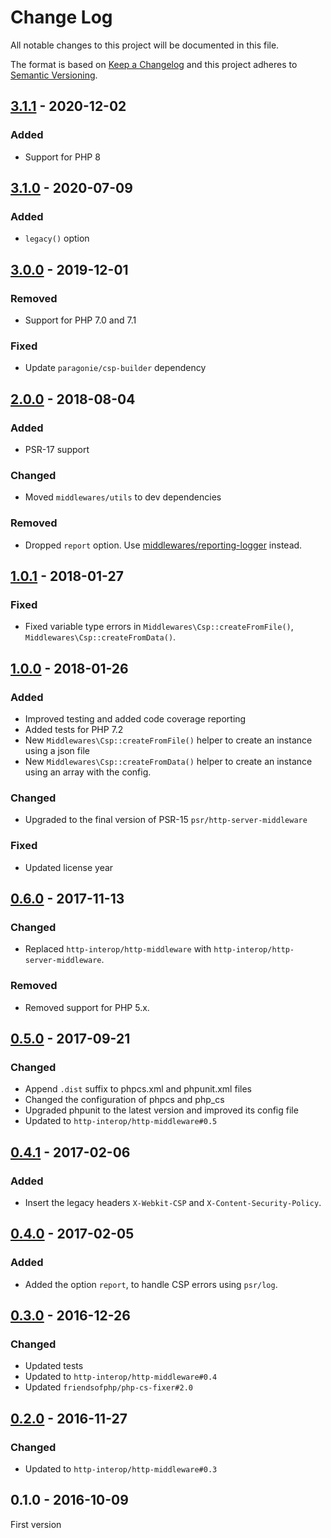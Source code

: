 # Change Log

All notable changes to this project will be documented in this file.

The format is based on [Keep a Changelog](http://keepachangelog.com/)
and this project adheres to [Semantic Versioning](http://semver.org/).

## [3.1.1] - 2020-12-02
### Added
- Support for PHP 8

## [3.1.0] - 2020-07-09
### Added
- `legacy()` option

## [3.0.0] - 2019-12-01
### Removed
- Support for PHP 7.0 and 7.1

### Fixed
- Update `paragonie/csp-builder` dependency

## [2.0.0] - 2018-08-04
### Added
- PSR-17 support

### Changed
- Moved `middlewares/utils` to dev dependencies

### Removed
- Dropped `report` option. Use [middlewares/reporting-logger](https://github.com/middlewares/reporting-logger) instead.

## [1.0.1] - 2018-01-27
### Fixed
- Fixed variable type errors in `Middlewares\Csp::createFromFile()`, `Middlewares\Csp::createFromData()`.

## [1.0.0] - 2018-01-26
### Added
- Improved testing and added code coverage reporting
- Added tests for PHP 7.2
- New `Middlewares\Csp::createFromFile()` helper to create an instance using a json file
- New `Middlewares\Csp::createFromData()` helper to create an instance using an array with the config.

### Changed
- Upgraded to the final version of PSR-15 `psr/http-server-middleware`

### Fixed
- Updated license year

## [0.6.0] - 2017-11-13
### Changed
- Replaced `http-interop/http-middleware` with  `http-interop/http-server-middleware`.

### Removed
- Removed support for PHP 5.x.

## [0.5.0] - 2017-09-21
### Changed
- Append `.dist` suffix to phpcs.xml and phpunit.xml files
- Changed the configuration of phpcs and php_cs
- Upgraded phpunit to the latest version and improved its config file
- Updated to `http-interop/http-middleware#0.5`

## [0.4.1] - 2017-02-06
### Added
- Insert the legacy headers `X-Webkit-CSP` and `X-Content-Security-Policy`.

## [0.4.0] - 2017-02-05
### Added
- Added the option `report`, to handle CSP errors using `psr/log`.

## [0.3.0] - 2016-12-26
### Changed
- Updated tests
- Updated to `http-interop/http-middleware#0.4`
- Updated `friendsofphp/php-cs-fixer#2.0`

## [0.2.0] - 2016-11-27
### Changed
- Updated to `http-interop/http-middleware#0.3`

## 0.1.0 - 2016-10-09
First version

[3.1.1]: https://github.com/middlewares/csp/compare/v3.1.0...v3.1.1
[3.1.0]: https://github.com/middlewares/csp/compare/v3.0.0...v3.1.0
[3.0.0]: https://github.com/middlewares/csp/compare/v2.0.0...v3.0.0
[2.0.0]: https://github.com/middlewares/csp/compare/v1.0.1...v2.0.0
[1.0.1]: https://github.com/middlewares/csp/compare/v1.0.0...v1.0.1
[1.0.0]: https://github.com/middlewares/csp/compare/v0.6.0...v1.0.0
[0.6.0]: https://github.com/middlewares/csp/compare/v0.5.0...v0.6.0
[0.5.0]: https://github.com/middlewares/csp/compare/v0.4.1...v0.5.0
[0.4.1]: https://github.com/middlewares/csp/compare/v0.4.0...v0.4.1
[0.4.0]: https://github.com/middlewares/csp/compare/v0.3.0...v0.4.0
[0.3.0]: https://github.com/middlewares/csp/compare/v0.2.0...v0.3.0
[0.2.0]: https://github.com/middlewares/csp/compare/v0.1.0...v0.2.0
